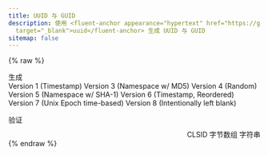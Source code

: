 ```yaml
---
title: UUID 与 GUID
description: 使用 <fluent-anchor appearance="hypertext" href="https://github.com/uuidjs/uuid/"
  target="_blank">uuid</fluent-anchor> 生成 UUID 与 GUID
sitemap: false
---
```

<script type="module" data-pjax>
  import {
    provideFluentDesignSystem,
    fluentAccordion,
    fluentAccordionItem,
    fluentAnchor,
    fluentButton,
    fluentNumberField,
    fluentOption,
    fluentSelect,
    fluentTab,
    fluentTabPanel,
    fluentTabs,
    fluentTextArea,
    fluentTextField,
    fillColor,
    accentBaseColor,
    SwatchRGB,
    neutralLayerFloating,
    baseLayerLuminance,
    StandardLuminance
  } from "https://cdn.jsdelivr.net/npm/@fluentui/web-components/+esm";
  provideFluentDesignSystem()
    .register(
      fluentAccordion(),
      fluentAccordionItem(),
      fluentAnchor(),
      fluentButton(),
      fluentNumberField(),
      fluentOption(),
      fluentSelect(),
      fluentTab(),
      fluentTabPanel(),
      fluentTabs(),
      fluentTextArea(),
      fluentTextField()
    );
  accentBaseColor.withDefault(SwatchRGB.create(0xFC / 0xFF, 0x64 / 0xFF, 0x23 / 0xFF));
  fillColor.withDefault(neutralLayerFloating);
  if (typeof matchMedia === "function") {
    const scheme = matchMedia("(prefers-color-scheme: dark)");
    if (typeof scheme !== "undefined") {
      scheme.addEventListener("change", e => baseLayerLuminance.withDefault(e.matches ? StandardLuminance.DarkMode : StandardLuminance.LightMode));
      if (scheme.matches) {
        baseLayerLuminance.withDefault(StandardLuminance.DarkMode);
      }
    }
  }
</script>

{% raw %}
<div id="vue-app">
  <fluent-tabs>
    <fluent-tab id="generate">
      <h3 id="uuid-generate" class="unset">生成</h3>
    </fluent-tab>
    <fluent-tab-panel id="generatePanel">
      <div class="stack-vertical" style="row-gap: 0.3rem;">
        <settings-card>
          <template #icon>
            <svg-host
              src="https://cdn.jsdelivr.net/npm/@fluentui/svg-icons/icons/settings_cog_multiple_20_regular.svg"></svg-host>
          </template>
          <template #header>
            <h4 id="uuid-generate-version" class="unset">版本</h4>
          </template>
          <template #description>
            选择 UUID 的版本。
          </template>
          <fluent-select v-model="version" style="min-width: calc(var(--base-height-multiplier) * 25px);">
            <fluent-option value="v1">Version 1 (Timestamp)</fluent-option>
            <fluent-option value="v3">Version 3 (Namespace w/ MD5)</fluent-option>
            <fluent-option value="v4">Version 4 (Random)</fluent-option>
            <fluent-option value="v5">Version 5 (Namespace w/ SHA-1)</fluent-option>
            <fluent-option value="v6">Version 6 (Timestamp, Reordered)</fluent-option>
            <fluent-option value="v7">Version 7 (Unix Epoch time-based)</fluent-option>
            <fluent-option value="v8" disabled>Version 8 (Intentionally left blank)</fluent-option>
          </fluent-select>
        </settings-card>
        <settings-expander v-if="option != null" expanded="true">
          <template #icon>
            <svg-host src="https://cdn.jsdelivr.net/npm/@fluentui/svg-icons/icons/rename_20_regular.svg"></svg-host>
          </template>
          <template #header>
            <h4 id="uuid-generate-name" class="unset">名称</h4>
          </template>
          <template #description>
            用于生成 UUID 的命名空间与内容。
          </template>
          <div>
            <settings-card class="default-setting-expander-item">
              <template #header>
                <h5 id="uuid-generate-name-namespace" class="unset">命名空间</h5>
              </template>
              <template #description>
                输入命名空间的 UUID，有 <fluent-anchor :title="getNamespace('DNS')" appearance="hypertext"
                  href="javascript:void(0);" @click="() => option.namespace = getNamespace('DNS')">DNS</fluent-anchor> 和
                <fluent-anchor :title="getNamespace('URL')" appearance="hypertext" href="javascript:void(0);"
                  @click="() => option.namespace = getNamespace('URL')">URL</fluent-anchor>。
              </template>
              <fluent-text-field v-model="option.namespace"></fluent-text-field>
            </settings-card>
            <settings-card class="default-setting-expander-item">
              <template #header>
                <h5 id="uuid-generate-name-content" class="unset">内容</h5>
              </template>
              <template #description>
                输入用于生成 UUID 的内容。
              </template>
              <fluent-text-field v-model="option.name"></fluent-text-field>
            </settings-card>
          </div>
        </settings-expander>
        <settings-card>
          <template #icon>
            <svg-host
              src="https://cdn.jsdelivr.net/npm/@fluentui/svg-icons/icons/arrow_repeat_all_20_regular.svg"></svg-host>
          </template>
          <template #header>
            <h4 id="uuid-generate-count" class="unset">数量</h4>
          </template>
          <template #description>
            生成 UUID 的个数。
          </template>
          <fluent-number-field v-model="number" min="1"></fluent-number-field>
        </settings-card>
        <div class="settings-card" style="padding: var(--settings-card-padding);">
          <input-label label="UUID" v-fill-color="neutralFillInputRest">
            <template #action>
              <fluent-button @click="create">生成</fluent-button>
            </template>
            <fluent-text-area :value="uuids.join('\n')" v-attribute:rows="number" resize="vertical" style="width: 100%;"
              readonly></fluent-text-area>
          </input-label>
        </div>
      </div>
    </fluent-tab-panel>
    <fluent-tab id="validate">
      <h3 id="uuid-validate" class="unset">验证</h3>
    </fluent-tab>
    <fluent-tab-panel id="validatePanel">
      <div class="stack-vertical" style="row-gap: 0.3rem;">
        <settings-card>
          <template #icon>
            <svg-host src="https://cdn.jsdelivr.net/npm/@fluentui/svg-icons/icons/braces_20_regular.svg"></svg-host>
          </template>
          <template #header>
            <h4 id="uuid-validate-uuid" class="unset">UUID</h4>
          </template>
          <template #description>
            <span>输入要验证的 UUID。</span>
            <span v-if="valid.valid">
              <svg-host src="https://cdn.jsdelivr.net/npm/@fluentui/svg-icons/icons/checkmark_circle_16_filled.svg"
                style="fill: var(--success); display: inline; vertical-align: middle;"></svg-host>
              <span v-if="valid.version">版本 v{{ valid.version }}</span>
              <span v-else>未知版本</span>
            </span>
            <span v-else>
              <svg-host src="https://cdn.jsdelivr.net/npm/@fluentui/svg-icons/icons/dismiss_circle_16_filled.svg"
                style="fill: var(--error); display: inline; vertical-align: middle;"></svg-host>
              <span>无效的 UUID</span>
            </span>
          </template>
          <fluent-text-field v-model="uuid"></fluent-text-field>
        </settings-card>
        <settings-card v-if="valid.version === 1 || valid.version === 6">
          <template #icon>
            <svg-host
              src="https://cdn.jsdelivr.net/npm/@fluentui/svg-icons/icons/arrow_repeat_all_20_regular.svg"></svg-host>
          </template>
          <template #header>
            <h4 id="uuid-validate-convert" class="unset">转换</h4>
          </template>
          <template #description>
            <span v-if="valid.version === 1">从 UUID v1 转换至 v6。</span>
            <span v-else-if="valid.version === 6">从 UUID v6 转换回 v1。</span>
          </template>
          <fluent-text-field :value="converted" readonly></fluent-text-field>
        </settings-card>
        <settings-card v-if="valid.valid">
          <template #icon>
            <svg-host
              src="https://cdn.jsdelivr.net/npm/@fluentui/svg-icons/icons/text_edit_style_20_regular.svg"></svg-host>
          </template>
          <template #header>
            <h4 id="uuid-validate-convert" class="unset">格式化</h4>
          </template>
          <template #description>格式化 UUID。</template>
          <div class="stack-horizontal"
            style="column-gap: calc(var(--design-unit) * 1px); justify-content: space-between;">
            <fluent-text-field :value="format.result" style="flex: 1;" readonly></fluent-text-field>
            <fluent-select v-model="format.type" style="min-width: calc(var(--base-height-multiplier)* 12.5px);">
              <fluent-option value="CLSID">CLSID</fluent-option>
              <fluent-option value="bytes">字节数组</fluent-option>
              <fluent-option value="text">字符串</fluent-option>
            </fluent-select>
          </div>
        </settings-card>
      </div>
    </fluent-tab-panel>
  </fluent-tabs>
</div>

<template id="svg-host-template">
  <div class="svg-host" v-html="innerHTML"></div>
</template>

<template id="input-label-template">
  <div class="input-label">
    <div class="fluent-input-label">
      <label>
        {{ label }}
      </label>
      <slot name="action"></slot>
    </div>
    <slot></slot>
  </div>
</template>

<template id="settings-presenter-template">
  <div class="settings-presenter">
    <div class="header-root">
      <div class="icon-holder" v-check-solt="getSlot('icon')">
        <slot name="icon"></slot>
      </div>
      <div class="header-panel">
        <span v-check-solt="getSlot('header')">
          <slot name="header"></slot>
        </span>
        <span class="description" v-check-solt="getSlot('description')">
          <slot name="description"></slot>
        </span>
      </div>
    </div>
    <div class="content-presenter" v-check-solt="getSlot('default')">
      <slot></slot>
    </div>
  </div>
</template>

<template id="settings-card-template">
  <div class="settings-card">
    <div class="content-grid" v-fill-color="neutralFillInputRest">
      <settings-presenter class="presenter">
        <template #icon>
          <slot name="icon"></slot>
        </template>
        <template #header>
          <slot name="header"></slot>
        </template>
        <template #description>
          <slot name="description"></slot>
        </template>
        <slot></slot>
      </settings-presenter>
    </div>
  </div>
</template>

<template id="settings-expander-template">
  <fluent-accordion class="settings-expander">
    <fluent-accordion-item class="expander" :expanded="expanded">
      <div slot="heading">
        <settings-presenter class="presenter">
          <template #icon>
            <slot name="icon"></slot>
          </template>
          <template #header>
            <slot name="header"></slot>
          </template>
          <template #description>
            <slot name="description"></slot>
          </template>
          <slot name="action-content"></slot>
        </settings-presenter>
      </div>
      <div v-fill-color="neutralFillLayerAltRest">
        <slot></slot>
      </div>
    </fluent-accordion-item>
  </fluent-accordion>
</template>
{% endraw %}

<script type="module" data-pjax>
  import { createApp } from "https://cdn.jsdelivr.net/npm/vue/dist/vue.esm-browser.prod.js";
  import { fillColor, neutralFillInputRest, neutralFillLayerAltRest } from "https://cdn.jsdelivr.net/npm/@fluentui/web-components/+esm";
  const root = document.getElementById("vue-app");
  const designTokens = {
    neutralFillInputRest: neutralFillInputRest.getValueFor(root),
    neutralFillLayerAltRest: neutralFillLayerAltRest.getValueFor(root)
  }
  import * as uuid from "https://cdn.jsdelivr.net/npm/uuid/+esm";
  createApp({
    data() {
      return {
        version: "v4",
        option: null,
        number: 1,
        uuids: [],
        uuid: null,
        valid: {
          valid: false,
          version: null,
          array: []
        },
        converted: null,
        format: {
          type: "CLSID",
          result: null
        },
        neutralFillInputRest: designTokens.neutralFillInputRest
      }
    },
    watch: {
      version(newValue, oldValue) {
        if (newValue !== oldValue) {
          this.updateOption(newValue);
        }
      },
      uuid(newValue, oldValue) {
        if (newValue !== oldValue) {
          let array = newValue.split(/[{\s,}]/).filter(x => x.length);
          if (array.length) {
            array = array.map(x => +x).filter(x => !isNaN(x));
            if (array.length === 16) {
              const valid = this.valid;
              if (checkArray(array, valid)) {
                const format = this.format;
                valid.array = array;
                if (format.type === "bytes") {
                  format.type = "text";
                }
                else {
                  this.updateFormat(array, format.type);
                }
              }
            }
            else if (array.length === 11) {
              const list = [];
              array.forEach((x, i) => {
                switch (i) {
                  case 0:
                    list.push(x >> 0x18 & 0xFF);
                    list.push(x >> 0x10 & 0xFF);
                    list.push(x >> 0x08 & 0xFF);
                    list.push(x & 0xFF);
                    break;
                  case 1:
                  case 2:
                    list.push(x >> 0x08 & 0xFF);
                    list.push(x & 0xFF);
                    break;
                  default:
                    list.push(x);
                }
              });
              const valid = this.valid;
              if (checkArray(list, valid)) {
                const format = this.format;
                valid.array = list;
                if (format.type === "CLSID") {
                  format.type = "text";
                }
                else {
                  this.updateFormat(list, format.type);
                }
              }
            }
            else {
              const valid = this.valid;
              if (checkValid(newValue, valid)) {
                valid.array = uuid.parse(newValue);
                const format = this.format;
                if (format.type === "text") {
                  format.type = "CLSID";
                }
                else {
                  this.updateFormat(valid.array, format.type);
                }
              }
            }
            function checkArray(array, valid) {
              valid.array = array;
              const str = uuid.stringify(array);
              return checkValid(str, valid);
            }
            function checkValid(str, valid) {
              valid.valid = uuid.validate(str);
              if (valid.valid) {
                valid.version = uuid.version(str);
                switch (valid.version) {
                  case 1:
                    this.converted = uuid.v1ToV6(str);
                    break;
                  case 6:
                    this.converted = uuid.v6ToV1(str);
                    break;
                }
              }
              return valid.valid;
            }
          }
        }
      },
      "format.type"(newValue, oldValue) {
        const valid = this.valid;
        if (newValue !== oldValue && valid.valid) {
          this.updateFormat(valid.array, newValue);
        }
      }
    },
    methods: {
      updateOption(type) {
        switch (type) {
          case "v3":
            this.option = this.option ?? {
              name: "https://www.example.com/",
              namespace: uuid.v3.URL
            };
            break;
          case "v5":
            this.option = this.option ?? {
              name: "https://www.example.com/",
              namespace: uuid.v5.URL
            };
            break;
          default:
            this.option = null;
            break;
        }
      },
      updateFormat(array, type) {
        switch (type) {
          case "CLSID":
            const result = [];
            Array.prototype.forEach.call(array, (x, i) => {
              switch (i) {
                case 0:
                case 4:
                case 6:
                  result.push(`0x${x.toString(16).toUpperCase()}`);
                  break;
                case 1:
                case 2:
                  result.push(x.toString(16).toUpperCase());
                  break;
                case 3:
                case 5:
                  result.push(`${x.toString(16).toUpperCase()}, `);
                  break;
                case 7:
                  result.push(`${x.toString(16).toUpperCase()}, { `);
                  break;
                case 8:
                case 9:
                case 10:
                case 11:
                case 12:
                case 13:
                case 14:
                  result.push(`0x${x.toString(16).toUpperCase()}, `);
                  break;
                case 15:
                  result.push(`0x${x.toString(16).toUpperCase()} }`);
                  break;
              }
            });
            this.format.result = result.join('');
            break;
          case "bytes":
            this.format.result = Array.prototype.map.call(array, x => `0x${x.toString(16).toUpperCase()}`).join(", ");
            break;
          case "text":
            this.format.result = uuid.stringify(array).toUpperCase();
            break;
        }
      },
      getNamespace(type) {
        return uuid[this.version][type];
      },
      create() {
        const uuids = [];
        try {
          const version = this.version;
          let create;
          switch (version) {
            case "v3":
            case "v5":
              const { name, namespace } = this.option;
              create = () => uuid[version](name, namespace);
              break;
            default:
              create = uuid[version];
          }
          for (let i = 0; i < this.number; i++) {
            uuids.push(create());
          }
        }
        catch (ex) {
          console.error(ex);
        }
        this.uuids = uuids;
        this.uuid = uuids[0];
      }
    }
  }).directive("attribute",
    (element, binding) => {
      if (element instanceof HTMLElement) {
        const value = binding.value;
        if (value !== binding.oldValue) {
          const name = binding.arg;
          if (name) {
            element.setAttribute(name, value);
          }
        }
      }
    }
  ).directive("check-solt",
    (element, binding) => {
      if (element instanceof HTMLElement) {
        const solt = binding.value;
        if (solt !== binding.oldValue) {
          function setDisplay(value) {
            if (value) {
              if (element.style.display === "none") {
                element.style.display = '';
              }
            }
            else {
              element.style.display = "none";
            }
          }
          if (typeof solt === "function") {
            let value = solt();
            if (value instanceof Array) {
              value = value[0];
              if (typeof value === "object") {
                if (typeof value.type === "symbol") {
                  value = value.children;
                  if (value instanceof Array) {
                    setDisplay(value.length > 0);
                    return;
                  }
                }
                else {
                  setDisplay(true);
                  return;
                }
              }
            }
          }
          setDisplay(false);
        }
      }
    }
  ).directive("fill-color",
    (element, binding) => {
      if (element instanceof HTMLElement) {
        const color = binding.value;
        if (color !== binding.oldValue) {
          fillColor.setValueFor(element, color);
        }
      }
    }
  ).component("svg-host", {
    template: "#svg-host-template",
    props: {
      src: String
    },
    data() {
      return {
        innerHTML: null
      }
    },
    watch: {
      src(newValue, oldValue) {
        if (newValue !== oldValue) {
          this.getSVGAsync(newValue).then(svg => this.innerHTML = svg);
        }
      }
    },
    methods: {
      async getSVGAsync(src) {
        if (src) {
          try {
            return await fetch(src)
              .then(response => response.text());
          }
          catch (ex) {
            console.error(ex);
          }
        }
        return '';
      }
    },
    mounted() {
      this.getSVGAsync(this.src).then(svg => this.innerHTML = svg);
    }
  }).component("input-label", {
    template: "#input-label-template",
    props: {
      label: String
    }
  }).component("settings-presenter", {
    template: "#settings-presenter-template",
    methods: {
      getSlot(name) {
        return this.$slots[name];
      }
    }
  }).component("settings-card", {
    template: "#settings-card-template",
    data() {
      return {
        neutralFillInputRest: designTokens.neutralFillInputRest
      }
    }
  }).component("settings-expander", {
    template: "#settings-expander-template",
    props: {
      expanded: String
    },
    data() {
      return {
        neutralFillLayerAltRest: designTokens.neutralFillLayerAltRest
      }
    }
  }).mount(root);
</script>

<style>
  @import 'https://cdn.jsdelivr.net/gh/microsoft/fluentui-blazor@dev/src/Core/Components/Label/FluentInputLabel.razor.css';

  #vue-app {
    font-family: var(--body-font);
    font-size: var(--type-ramp-base-font-size);
    line-height: var(--type-ramp-base-line-height);
    font-weight: var(--font-weight);
    color: var(--neutral-foreground-rest);
  }

  #vue-app * {
    --success: #0E700E;
    --error: #BC2F32;
    --settings-card-padding: calc(var(--design-unit) * 4px);
  }

  #vue-app .stack-vertical {
    display: flex;
    flex-direction: column;
  }

  #vue-app .stack-horizontal {
    display: flex;
    flex-direction: row;
    align-items: center;
  }

  #vue-app h6.unset,
  #vue-app h5.unset,
  #vue-app h4.unset,
  #vue-app h3.unset,
  #vue-app h2.unset,
  #vue-app h1.unset {
    margin-top: unset;
    margin-bottom: unset;
    font-weight: unset;
    font-family: unset;
    font-size: unset;
    line-height: unset;
  }

  #vue-app fluent-select::part(listbox) {
    max-height: calc(var(--base-height-multiplier) * 30px);
  }

  #vue-app fluent-select .listbox {
    max-height: calc(var(--base-height-multiplier) * 30px);
  }

  .svg-host {
    display: flex;
  }

  .input-label .fluent-input-label {
    display: flex;
    justify-content: space-between;
    align-items: center;
    cursor: unset;
  }

  .input-label .fluent-input-label label {
    cursor: pointer;
  }

  .settings-presenter {
    display: flex;
    justify-content: space-between;
    align-items: center;
  }

  .settings-presenter * {
    --settings-card-description-font-size: var(--type-ramp-minus-1-font-size);
    --settings-card-header-icon-max-size: var(--type-ramp-base-line-height);
    --settings-card-header-icon-margin: 0 calc((var(--base-horizontal-spacing-multiplier) * 6 + var(--design-unit) * 0.5) * 1px) 0 calc((var(--base-horizontal-spacing-multiplier) * 6 - var(--design-unit) * 4) * 1px);
    --settings-card-vertical-header-content-spacing: calc(var(--design-unit) * 2px) 0 0 0;
  }

  .settings-presenter div.header-root {
    display: flex;
    align-items: center;
    flex: 1;
  }

  .settings-presenter div.icon-holder {
    max-width: var(--settings-card-header-icon-max-size);
    max-height: var(--settings-card-header-icon-max-size);
    margin: var(--settings-card-header-icon-margin);
    fill: currentColor;
  }

  .settings-presenter div.header-panel {
    display: flex;
    flex-direction: column;
    margin: 0 calc(var(--design-unit) * 6px) 0 0;
  }

  .settings-presenter span.description {
    font-size: var(--settings-card-description-font-size);
    color: var(--neutral-fill-strong-hover);
  }

  .settings-presenter div.content-presenter {
    display: grid;
  }

  @media (max-width: 600px) {
    .settings-presenter {
      flex-flow: column;
      justify-content: unset;
      align-items: unset;
    }

    .settings-presenter div.header-panel {
      margin: unset;
    }

    .settings-presenter div.content-presenter {
      margin: var(--settings-card-vertical-header-content-spacing);
    }
  }

  .settings-card {
    display: block;
    box-sizing: border-box;
    background: var(--neutral-fill-input-rest);
    color: var(--neutral-foreground-rest);
    border: calc(var(--stroke-width) * 1px) solid var(--neutral-stroke-layer-rest);
    border-radius: calc(var(--control-corner-radius) * 1px);
    box-shadow: var(--elevation-shadow-card-rest);
  }

  .settings-card .presenter {
    padding: var(--settings-card-padding);
  }

  .settings-expander * {
    --settings-expander-header-padding: calc(var(--design-unit) * 1px) 0 calc(var(--design-unit) * 1px) calc(var(--design-unit) * 2px);
  }

  .settings-expander fluent-accordion-item.expander {
    box-sizing: border-box;
    box-shadow: var(--elevation-shadow-card-rest);
    border-radius: calc(var(--control-corner-radius) * 1px);
  }

  .settings-expander fluent-accordion-item.expander:hover {
    background: var(--neutral-fill-input-hover);
    border: calc(var(--stroke-width) * 1px) solid var(--neutral-stroke-layer-hover);
    box-shadow: var(--elevation-shadow-card-hover);
  }

  .settings-expander fluent-accordion-item.expander:active {
    background: var(--neutral-fill-input-active);
    border: calc(var(--stroke-width) * 1px) solid var(--neutral-stroke-layer-active);
    box-shadow: var(--elevation-shadow-card-pressed);
  }

  .settings-expander .presenter {
    padding: var(--settings-expander-header-padding);
  }

  .settings-expander .default-setting-expander-item {
    background: unset;
    border: unset;
    border-top: 1px solid var(--neutral-stroke-layer-rest);
    border-radius: unset;
    box-shadow: unset;
  }

  .settings-expander .default-setting-expander-item:first-child {
    border-top: unset;
  }

  .settings-expander .default-setting-expander-item .presenter {
    padding: calc(var(--design-unit) * 2px) calc((var(--base-height-multiplier) + 1 + var(--density)) * var(--design-unit) * 1px) calc(var(--design-unit) * 2px) calc((var(--base-horizontal-spacing-multiplier) * 12 - var(--design-unit) * 1.5) * 1px + var(--type-ramp-base-line-height));
  }

  .settings-expander .default-setting-expander-item:first-child .presenter {
    padding-top: 0;
  }

  .settings-expander .default-setting-expander-item:last-child .presenter {
    padding-bottom: 0;
  }
</style>